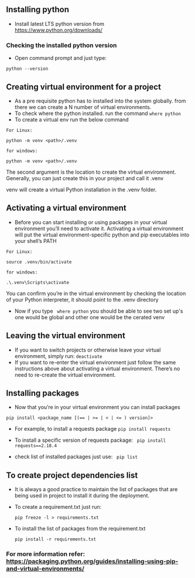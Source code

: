 ## Installing python
- Install latest LTS python version from https://www.python.org/downloads/

### Checking the installed python version
- Open command prompt and just type:

``
python --version
``

## Creating virtual environment for a project
- As a pre requisite python has to installed into the system globally. from there we can create a N number of virtual environments.
- To check where the python installed. run the command ``where python``
- To create a virtual env run the below command

```
For Linux:

python -m venv <path>/.venv

for windows:

python -m venv <path>/.venv

```
The second argument is the location to create the virtual environment. Generally, you can just create this in your project and call it .venv

venv will create a virtual Python installation in the .venv folder.

## Activating a virtual environment
- Before you can start installing or using packages in your virtual environment you’ll need to activate it. Activating a virtual environment will put the virtual environment-specific python and pip executables into your shell’s PATH

```
For Linux:

source .venv/bin/activate

for windows:

.\.venv\Scripts\activate
```
You can confirm you’re in the virtual environment by checking the location of your Python interpreter, it should point to the .venv directory
- Now if you type ``` where python``` you should be able to see two set up's one would be global and other one would be the cerated venv

## Leaving the virtual environment
- If you want to switch projects or otherwise leave your virtual environment, simply run: ``` deactivate ```
- If you want to re-enter the virtual environment just follow the same instructions above about activating a virtual environment. There’s no need to re-create the virtual environment.

## Installing packages
- Now that you’re in your virtual environment you can install packages

```
pip install <package_name [(== | >= | < | <= ) version]>
```
- For example, to install a requests package
``` pip install requests ```
- To install a specific version of requests package:
``` pip install requests==2.18.4```

- check list of installed packages just use: ``` pip list```

## To create project dependencies list
- It is always a good practice to maintain the list of packages that are being used in project to install it during the deployment.
- To create a requirement.txt just run: 

    ``` pip freeze -l > requirements.txt ```
- To install the list of packages from the requirement.txt

    ``` pip install -r requirements.txt ```

### For more information refer: https://packaging.python.org/guides/installing-using-pip-and-virtual-environments/
